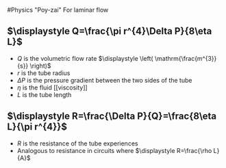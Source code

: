 #Physics 
"Poy-zai"
For laminar flow
## $\displaystyle Q=\frac{\pi r^{4}\Delta P}{8\eta L}$
* $\displaystyle Q$ is the volumetric flow rate $\displaystyle \left( \mathrm{\frac{m^{3}}{s}} \right)$
* $\displaystyle r$ is the tube radius
* $\displaystyle \Delta P$ is the pressure gradient between the two sides of the tube
* $\displaystyle \eta$ is the fluid [[viscosity]]
* $\displaystyle L$ is the tube length
## $\displaystyle R=\frac{\Delta P}{Q}=\frac{8\eta L}{\pi r^{4}}$
* $\displaystyle R$ is the resistance of the tube experiences
* Analogous to resistance in circuits where $\displaystyle R=\frac{\rho L}{A}$